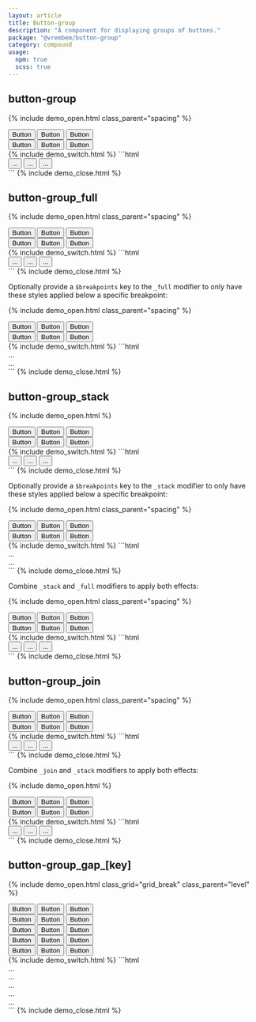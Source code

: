 ```yaml
---
layout: article
title: Button-group
description: "A component for displaying groups of buttons."
package: "@vrembem/button-group"
category: compound
usage:
  npm: true
  scss: true
---
```


## button-group

{% include demo_open.html class_parent="spacing" %}
<div>
  <div class="button-group">
    <button class="button button_color_primary">Button</button>
    <button class="button button_color_primary">Button</button>
    <button class="button button_color_primary">Button</button>
  </div>
</div>
<div>
  <div class="button-group">
    <button class="button button_outline">Button</button>
    <button class="button button_outline">Button</button>
    <button class="button button_outline">Button</button>
  </div>
</div>
{% include demo_switch.html %}
```html
<div class="button-group">
  <button class="button button_color_primary">...</button>
  <button class="button button_color_primary">...</button>
  <button class="button button_color_primary">...</button>
</div>
```
{% include demo_close.html %}

## button-group_full

{% include demo_open.html class_parent="spacing" %}
<div>
  <div class="button-group button-group_full">
    <button class="button button_color_primary">Button</button>
    <button class="button button_color_primary">Button</button>
    <button class="button button_color_primary">Button</button>
  </div>
</div>
<div>
  <div class="button-group button-group_full">
    <button class="button button_outline">Button</button>
    <button class="button button_outline">Button</button>
    <button class="button button_outline">Button</button>
  </div>
</div>
{% include demo_switch.html %}
```html
<div class="button-group button-group_full">
  <button class="button button_color_primary">...</button>
  <button class="button button_color_primary">...</button>
  <button class="button button_color_primary">...</button>
</div>
```
{% include demo_close.html %}

Optionally provide a `$breakpoints` key to the `_full` modifier to only have these styles applied below a specific breakpoint:

{% include demo_open.html class_parent="spacing" %}
<div>
  <div class="button-group button-group_full_sm">
    <button class="button button_color_primary">Button</button>
    <button class="button button_color_primary">Button</button>
    <button class="button button_color_primary">Button</button>
  </div>
</div>
<div>
  <div class="button-group button-group_full_md">
    <button class="button button_outline">Button</button>
    <button class="button button_outline">Button</button>
    <button class="button button_outline">Button</button>
  </div>
</div>
{% include demo_switch.html %}
```html
<div class="button-group button-group_full_sm">
  ...
</div>

<div class="button-group button-group_full_md">
  ...
</div>
```
{% include demo_close.html %}

## button-group_stack

{% include demo_open.html %}
<div class="grid grid_auto">
  <div class="grid__item">
    <div class="button-group button-group_stack">
      <button class="button button_color_primary">Button</button>
      <button class="button button_color_primary">Button</button>
      <button class="button button_color_primary">Button</button>
    </div>
  </div>
  <div class="grid__item">
    <div class="button-group button-group_stack">
      <button class="button button_outline">Button</button>
      <button class="button button_outline">Button</button>
      <button class="button button_outline">Button</button>
    </div>
  </div>
</div>
{% include demo_switch.html %}
```html
<div class="button-group button-group_stack">
  <button class="button button_color_primary">...</button>
  <button class="button button_color_primary">...</button>
  <button class="button button_color_primary">...</button>
</div>
```
{% include demo_close.html %}

Optionally provide a `$breakpoints` key to the `_stack` modifier to only have these styles applied below a specific breakpoint:

{% include demo_open.html class_parent="spacing" %}
<div>
  <div class="button-group button-group_stack_xs">
    <button class="button button_color_primary">Button</button>
    <button class="button button_color_primary">Button</button>
    <button class="button button_color_primary">Button</button>
  </div>
</div>
<div>
  <div class="button-group button-group_stack_sm">
    <button class="button button_outline">Button</button>
    <button class="button button_outline">Button</button>
    <button class="button button_outline">Button</button>
  </div>
</div>
{% include demo_switch.html %}
```html
<div class="button-group button-group_stack_xs">
  ...
</div>

<div class="button-group button-group_stack_sm">
  ...
</div>
```
{% include demo_close.html %}

Combine `_stack` and `_full` modifiers to apply both effects:

{% include demo_open.html class_parent="spacing" %}
<div>
  <div class="button-group button-group_stack button-group_full">
    <button class="button button_color_primary">Button</button>
    <button class="button button_color_primary">Button</button>
    <button class="button button_color_primary">Button</button>
  </div>
</div>
<div>
  <div class="button-group button-group_stack button-group_full">
    <button class="button button_outline">Button</button>
    <button class="button button_outline">Button</button>
    <button class="button button_outline">Button</button>
  </div>
</div>
{% include demo_switch.html %}
```html
<div class="button-group button-group_stack button-group_full">
  <button class="button button_color_primary">...</button>
  <button class="button button_color_primary">...</button>
  <button class="button button_color_primary">...</button>
</div>
```
{% include demo_close.html %}

## button-group_join

{% include demo_open.html class_parent="spacing" %}
<div>
  <div class="button-group button-group_join">
    <button class="button button_color_primary">Button</button>
    <button class="button button_color_primary">Button</button>
    <button class="button button_color_primary">Button</button>
  </div>
</div>
<div>
  <div class="button-group button-group_join">
    <button class="button button_outline">Button</button>
    <button class="button button_outline">Button</button>
    <button class="button button_outline">Button</button>
  </div>
</div>
{% include demo_switch.html %}
```html
<div class="button-group button-group_join">
  <button class="button button_color_primary">...</button>
  <button class="button button_color_primary">...</button>
  <button class="button button_color_primary">...</button>
</div>
```
{% include demo_close.html %}

Combine `_join` and `_stack` modifiers to apply both effects:

{% include demo_open.html %}
<div class="grid grid_auto">
  <div class="grid__item">
    <div class="button-group button-group_join button-group_stack">
      <button class="button button_color_primary">Button</button>
      <button class="button button_color_primary">Button</button>
      <button class="button button_color_primary">Button</button>
    </div>
  </div>
  <div class="grid__item">
    <div class="button-group button-group_join button-group_stack">
      <button class="button button_outline">Button</button>
      <button class="button button_outline">Button</button>
      <button class="button button_outline">Button</button>
    </div>
  </div>
</div>
{% include demo_switch.html %}
```html
<div class="button-group button-group_join button-group_stack">
  <button class="button button_color_primary">...</button>
  <button class="button button_color_primary">...</button>
  <button class="button button_color_primary">...</button>
</div>
```
{% include demo_close.html %}

## button-group_gap_[key]

{% include demo_open.html class_grid="grid_break" class_parent="level" %}
<div>
  <div class="button-group button-group_gap_xs">
    <button class="button button_color_primary">Button</button>
    <button class="button button_color_primary">Button</button>
    <button class="button button_color_primary">Button</button>
  </div>
</div>
<div>
  <div class="button-group button-group_gap_sm">
    <button class="button button_outline">Button</button>
    <button class="button button_outline">Button</button>
    <button class="button button_outline">Button</button>
  </div>
</div>
<div>
  <div class="button-group button-group_gap_md">
    <button class="button button_outline">Button</button>
    <button class="button button_outline">Button</button>
    <button class="button button_outline">Button</button>
  </div>
</div>
<div>
  <div class="button-group button-group_gap_lg">
    <button class="button button_outline">Button</button>
    <button class="button button_outline">Button</button>
    <button class="button button_outline">Button</button>
  </div>
</div>
<div>
  <div class="button-group button-group_gap_xl">
    <button class="button button_outline">Button</button>
    <button class="button button_outline">Button</button>
    <button class="button button_outline">Button</button>
  </div>
</div>
{% include demo_switch.html %}
```html
<div class="button-group button-group_gap_xs">...</div>
<div class="button-group button-group_gap_sm">...</div>
<div class="button-group button-group_gap_md">...</div>
<div class="button-group button-group_gap_lg">...</div>
<div class="button-group button-group_gap_xl">...</div>
```
{% include demo_close.html %}
